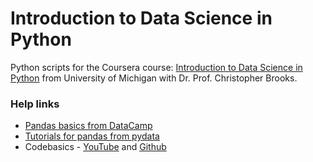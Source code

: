 # Introduction to Data Science in Python
Python scripts for the Coursera course: [Introduction to Data Science in Python](https://www.coursera.org/learn/python-data-analysis) from University of Michigan with Dr. Prof. Christopher Brooks.
### Help links
* [Pandas basics from DataCamp](https://assets.datacamp.com/blog_assets/PandasPythonForDataScience.pdf)
* [Tutorials for pandas from pydata](http://pandas.pydata.org/pandas-docs/stable/tutorials.html)
* Codebasics - [YouTube](https://www.youtube.com/watch?v=CmorAWRsCAw&index=1&list=PLeo1K3hjS3uuASpe-1LjfG5f14Bnozjwy) and [Github](https://github.com/codebasics/py/tree/master/pandas)
